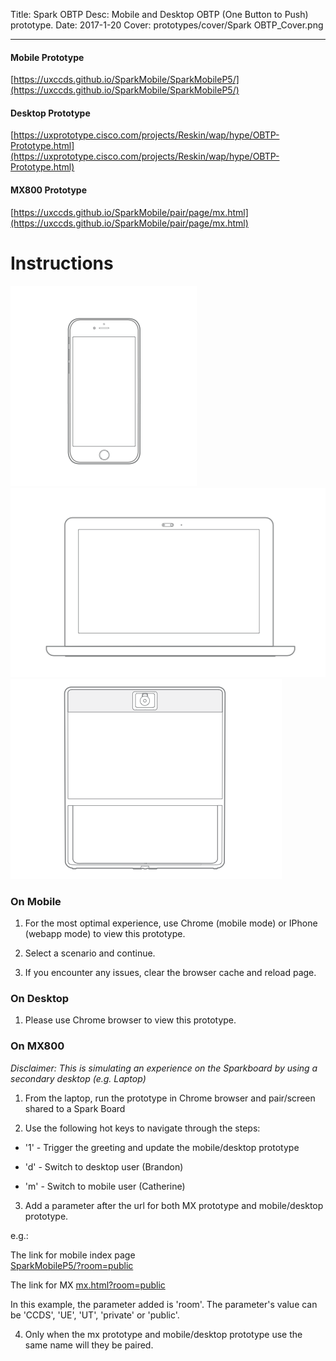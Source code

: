 Title: Spark OBTP
Desc: Mobile and Desktop OBTP (One Button to Push) prototype.
Date: 2017-1-20
Cover: prototypes/cover/Spark OBTP_Cover.png
 
---

#### Mobile Prototype

[https://uxccds.github.io/SparkMobile/SparkMobileP5/](https://uxccds.github.io/SparkMobile/SparkMobileP5/)

#### Desktop Prototype

[https://uxprototype.cisco.com/projects/Reskin/wap/hype/OBTP-Prototype.html](https://uxprototype.cisco.com/projects/Reskin/wap/hype/OBTP-Prototype.html)

#### MX800 Prototype

[https://uxccds.github.io/SparkMobile/pair/page/mx.html](https://uxccds.github.io/SparkMobile/pair/page/mx.html)

# Instructions

![mobile](../../../img_data/prototypes/Mobile-2x.png)
![Desktop](../../../img_data/prototypes/Desktop-2x.png)
![MX800](../../../img_data/prototypes/MX800-2x.png)

### On Mobile

1. For the most optimal experience, use Chrome (mobile mode) or IPhone (webapp mode) to view this prototype.

2. Select a scenario and continue.

3. If you encounter any issues, clear the  browser cache and reload page.

### On Desktop

1. Please use Chrome browser to view this prototype.

### On MX800
*Disclaimer: This is simulating an experience on the Sparkboard by using a secondary desktop (e.g. Laptop)*


1. From the laptop, run the prototype in Chrome browser and pair/screen shared to a Spark Board

2. Use the following hot keys to navigate through the steps:

* '1' - Trigger the greeting and update the mobile/desktop prototype

* 'd' - Switch to desktop user (Brandon)

* 'm' - Switch to mobile user (Catherine)

3. Add a parameter after the url for both MX prototype and mobile/desktop prototype.

e.g.: 

The link for mobile index page	
[SparkMobileP5/?room=public](https://uxccds.github.io/SparkMobile/SparkMobileP5/?room=public)

The link for MX
[mx.html?room=public](https://uxccds.github.io/SparkMobile/pair/page/mx.html?room=public)

In this example, the parameter added is 'room'.
The parameter's value can be 'CCDS', 'UE', 'UT', 'private' or 'public'.

4. Only when the mx prototype and mobile/desktop prototype use the same name will they be paired.



